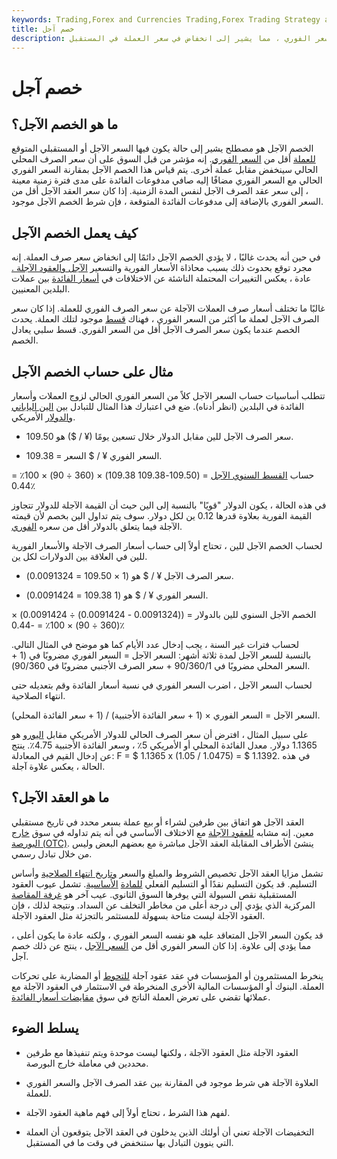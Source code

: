 ```yaml
---
keywords: Trading,Forex and Currencies Trading,Forex Trading Strategy and Education,Strategy and Education
title: خصم آجل
description: يحدث الخصم الآجل عندما يكون السعر المستقبلي المتوقع للعملة أقل من السعر الفوري ، مما يشير إلى انخفاض في سعر العملة في المستقبل.
---
```


# خصم آجل
## ما هو الخصم الآجل؟

الخصم الآجل هو مصطلح يشير إلى حالة يكون فيها السعر الآجل أو المستقبلي المتوقع [للعملة](/currency) أقل من [السعر الفوري](/spotprice). إنه مؤشر من قبل السوق على أن سعر الصرف المحلي الحالي سينخفض مقابل عملة أخرى. يتم قياس هذا الخصم الآجل بمقارنة السعر الفوري الحالي مع السعر الفوري مضافًا إليه صافي مدفوعات الفائدة على مدى فترة زمنية معينة ، إلى سعر عقد الصرف الآجل لنفس المدة الزمنية. إذا كان سعر العقد الآجل أقل من السعر الفوري بالإضافة إلى مدفوعات الفائدة المتوقعة ، فإن شرط الخصم الآجل موجود.

## كيف يعمل الخصم الآجل

في حين أنه يحدث غالبًا ، لا يؤدي الخصم الآجل دائمًا إلى انخفاض سعر صرف العملة. إنه مجرد توقع بحدوث ذلك بسبب محاذاة الأسعار الفورية والتسعير [الآجل والعقود الآجلة .](/futures) عادة ، يعكس التغييرات المحتملة الناشئة عن الاختلافات في [أسعار الفائدة](/interestrate) بين عملات البلدين المعنيين.

غالبًا ما تختلف أسعار صرف العملات الآجلة عن سعر الصرف الفوري للعملة. إذا كان سعر الصرف الآجل لعملة ما أكثر من السعر الفوري ، فهناك [قسط](/premium) موجود لتلك العملة. يحدث الخصم عندما يكون سعر الصرف الآجل أقل من السعر الفوري. قسط سلبي يعادل الخصم.

## مثال على حساب الخصم الآجل

تتطلب أساسيات حساب السعر الآجل كلاً من السعر الفوري الحالي لزوج العملات وأسعار الفائدة في البلدين (انظر أدناه). ضع في اعتبارك هذا المثال للتبادل بين [الين الياباني والدولار](/jpy-japanese-yen) الأمريكي.

- سعر الصرف الآجل للين مقابل الدولار خلال تسعين يومًا (¥ / $) هو 109.50.

- السعر الفوري ¥ / $ السعر = 109.38.

حساب [القسط السنوي الآجل](/forwardpremium) = (109.50-109.38 109.38) × (360 ÷ 90) × 100٪ = 0.44٪

في هذه الحالة ، يكون الدولار "قويًا" بالنسبة إلى الين حيث أن القيمة الآجلة للدولار تتجاوز القيمة الفورية بعلاوة قدرها 0.12 ين لكل دولار. سوف يتم تداول الين بخصم لأن قيمته الآجلة فيما يتعلق بالدولار أقل من سعره [الفوري](/spot_rate).

لحساب الخصم الآجل للين ، تحتاج أولاً إلى حساب أسعار الصرف الآجلة والأسعار الفورية للين في العلاقة بين الدولارات لكل ين.

- سعر الصرف الآجل ¥ / $ هو (1 × 109.50 = 0.0091324).

- السعر الفوري ¥ / $ هو (1 109.38 = 0.0091424).

الخصم الآجل السنوي للين بالدولار = ((0.0091324 - 0.0091424) ÷ 0.0091424) × (360 ÷ 90) × 100٪ = -0.44٪

لحساب فترات غير السنة ، يجب إدخال عدد الأيام كما هو موضح في المثال التالي. بالنسبة للسعر الآجل لمدة ثلاثة أشهر: السعر الآجل = السعر الفوري مضروبًا في (1 + السعر المحلي مضروبًا في 90/360/1 + سعر الصرف الأجنبي مضروبًا في 90/360).

لحساب السعر الآجل ، اضرب السعر الفوري في نسبة أسعار الفائدة وقم بتعديله حتى انتهاء الصلاحية.

السعر الآجل = السعر الفوري × (1 + سعر الفائدة الأجنبية) / (1 + سعر الفائدة المحلي).

على سبيل المثال ، افترض أن سعر الصرف الحالي للدولار الأمريكي مقابل [اليورو](/euro) هو 1.1365 دولار. معدل الفائدة المحلي أو الأمريكي 5٪ ، وسعر الفائدة الأجنبية 4.75٪. ينتج عن إدخال القيم في المعادلة: F = $ 1.1365 x (1.05 / 1.0475) = $ 1.1392. في هذه الحالة ، يعكس علاوة آجلة.

## ما هو العقد الآجل؟

العقد الآجل هو اتفاق بين طرفين لشراء أو بيع عملة بسعر محدد في تاريخ مستقبلي معين. إنه مشابه [للعقود الآجلة](/futurescontract) مع الاختلاف الأساسي في أنه يتم تداوله في سوق [خارج البورصة (OTC)](/otc). ينشئ الأطراف المقابلة العقد الآجل مباشرة مع بعضهم البعض وليس من خلال تبادل رسمي.

تشمل مزايا العقد الآجل تخصيص الشروط والمبلغ والسعر [وتاريخ انتهاء الصلاحية](/expirationdate) وأساس التسليم. قد يكون التسليم نقدًا أو التسليم الفعلي [للمادة](/underlying-asset) [الأساسية](/underlying-asset). تشمل عيوب العقود المستقبلية نقص السيولة التي يوفرها السوق الثانوي. عيب آخر هو [غرفة المقاصة](/clearinghouse) المركزية الذي يؤدي إلى درجة أعلى من مخاطر التخلف عن السداد. ونتيجة لذلك ، فإن العقود الآجلة ليست متاحة بسهولة للمستثمر بالتجزئة مثل العقود الآجلة.

قد يكون السعر الآجل المتعاقد عليه هو نفسه السعر الفوري ، ولكنه عادة ما يكون أعلى ، مما يؤدي إلى علاوة. إذا كان السعر الفوري أقل من [السعر الآجل](/forwardprice) ، ينتج عن ذلك خصم آجل.

ينخرط المستثمرون أو المؤسسات في عقد عقود آجلة [للتحوط](/hedge) أو المضاربة على تحركات العملة. البنوك أو المؤسسات المالية الأخرى المنخرطة في الاستثمار في العقود الآجلة مع عملائها تقضي على تعرض العملة الناتج في سوق [مقايضات أسعار الفائدة](/interestrateswap).

## يسلط الضوء

- العقود الآجلة مثل العقود الآجلة ، ولكنها ليست موحدة ويتم تنفيذها مع طرفين محددين في معاملة خارج البورصة.

- العلاوة الآجلة هي شرط موجود في المقارنة بين عقد الصرف الآجل والسعر الفوري للعملة.

- لفهم هذا الشرط ، تحتاج أولاً إلى فهم ماهية العقود الآجلة.

- التخفيضات الآجلة تعني أن أولئك الذين يدخلون في العقد الآجل يتوقعون أن العملة التي ينوون التبادل بها ستنخفض في وقت ما في المستقبل.

